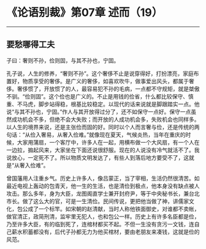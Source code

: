 # 《论语别裁》第07章 述而（19）

------

## 要愁哪得工夫

子曰：奢则不孙，俭则固，与其不孙也，宁固。

孔子说，人生的修养，“奢则不孙”。这个奢侈不止是说穿得好，打扮漂亮，家庭布置好，物质享受的奢侈。是广义的奢侈，如喜欢吹牛，做事爱出风头，都属于奢侈。奢侈惯了，开放惯了的人，最容易犯不孙的毛病，一点都不守规矩，就是桀傲不驯。“俭则固”。这个俭也是广义的。不止是用钱的俭省，什么都比较保守、慎重、不马虎，脚步站得稳，根基比较稳定。以现代的话来说就是脚跟踏实一点。他说“与其不孙也，宁固。”作人与其开放得过分了，还不如保守一点好。保守一点虽然成功机会不多，但绝不会大失败；而开放的人成功机会多，失败机会也同样多。以人生的境界来说，还是主张俭而固的好。同时以个人而言奢与俭，还是传统的两句话：“从俭入奢易，从奢入俭难。”就像现在夏天，气候炎热，当年在重庆的时候，大家用蒲扇，一个客厅中，许多人在一起，用横布做一个大风扇，有一个人在一边拉，搧起风来，大家坐在下面还说很舒服。现在的人说没有冷气就活不了。我说放心，一定死不了。所以物质文明发达了，有些人到落后地方要受不了，这就是“从奢入俭难”。

曾国藩用人注重乡气。历史上许多人，像吕蒙正，当了宰相，生活仍然很清苦。如最近电视上轰动的包青天，他一生的生活，也是清俭到极点，他本身没有缺点被人攻击。那么多年，身为大臣，龙图阁直学士兼开封府尹，等于中央秘书长，兼台北市长。做了这么大的官，可是一生清俭。民间传说，更把他当做了神，讲儒家文化，包公成了一个标竿。如宋朝的赵清献，当时人称他铁面御史，对谁都不卖帐，做官清正，政简刑清，监牢里无犯人，也和包公一样。历史上有许多名臣都是俭，乃至许多大臣，有的临到死了，连棺材都买不起。不但一生没有贪污一文钱，连自己薪水积蓄都没有，后代子孙都无力为他买棺材，要由老朋友来凑钱，这就是俭的风范。

